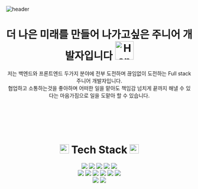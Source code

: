 ![header](https://capsule-render.vercel.app/api?type=waving&color=D2D2FF&height=300&section=header&text=WELCOME&fontColor=ffffff&fontSize=90&desc=kim's%project&fontSize=40)

<h1 align="center">
  더 나은 미래를 만들어 나가고싶은 주니어 개발자입니다
  <img src="https://raw.githubusercontent.com/Tarikul-Islam-Anik/Telegram-Animated-Emojis/main/People/Handshake.webp" alt="Handshake" width="50" height="50" />
</h1>
<p align="center">
  저는 백엔드와 프론트엔드 두가지 분야에 전부 도전하며 끊임없이 도전하는 Full stack 주니어 개발자입니다.<br> 
  협업하고 소통하는것을 좋아하며 어떠한 일을 맡아도 책임감 넘치게 끝까지 해낼 수 있다는 마음가짐으로 일을 도맡아 할 수 있습니다.
</p>
<br>
<br>
<br>
<br>
<h1 align="center">
<img src="https://raw.githubusercontent.com/Tarikul-Islam-Anik/Animated-Fluent-Emojis/master/Emojis/Activities/Sparkles.png" alt="Sparkles" width="25" height="25" />
  Tech Stack
<img src="https://raw.githubusercontent.com/Tarikul-Islam-Anik/Animated-Fluent-Emojis/master/Emojis/Activities/Sparkles.png" alt="Sparkles" width="25" height="25" />
</h1>
<div align="center">
<img src="https://img.shields.io/badge/javascript-%23F7DF1E.svg?&style=for-the-badge&logo=javascript&logoColor=black" />
<img src="https://img.shields.io/badge/java-%23007396.svg?&style=for-the-badge&logo=java&logoColor=white" />
<img src="https://img.shields.io/badge/css3-%231572B6.svg?&style=for-the-badge&logo=css3&logoColor=white" />
<img src="https://img.shields.io/badge/html5-%23E34F26.svg?&style=for-the-badge&logo=html5&logoColor=white" />
<img src="https://img.shields.io/badge/jquery-%230769AD.svg?&style=for-the-badge&logo=jquery&logoColor=white" /><br>
<img src="https://img.shields.io/badge/spring-%236DB33F.svg?&style=for-the-badge&logo=spring&logoColor=white" />
<img src="https://img.shields.io/badge/gradle-%2302303A.svg?&style=for-the-badge&logo=gradle&logoColor=white" />
<img src="https://img.shields.io/badge/apache%20tomcat-%23F8DC75.svg?&style=for-the-badge&logo=apache%20tomcat&logoColor=black" />
<img src="https://img.shields.io/badge/mysql-%234479A1.svg?&style=for-the-badge&logo=mysql&logoColor=white" />
<img src="https://img.shields.io/badge/oracle-%23F80000.svg?&style=for-the-badge&logo=oracle&logoColor=white" />
<img src="https://img.shields.io/badge/eclipse%20ide-%232C2255.svg?&style=for-the-badge&logo=eclipse%20ide&logoColor=white" /><br>
  <img src="https://img.shields.io/badge/intellij%20idea-%23000000.svg?&style=for-the-badge&logo=intellij%20idea&logoColor=white" />
  <img src="https://img.shields.io/badge/amazon%20aws-%23232F3E.svg?&style=for-the-badge&logo=amazon%20aws&logoColor=white" />
</div>

